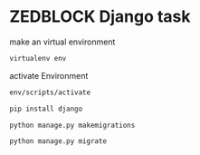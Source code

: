 # ZEDBLOCK Django task 

make an virtual environment
```bash
virtualenv env
```
activate Environment
```bash
env/scripts/activate
```

```bash
pip install django
```

```
python manage.py makemigrations
```

```bash
python manage.py migrate
```